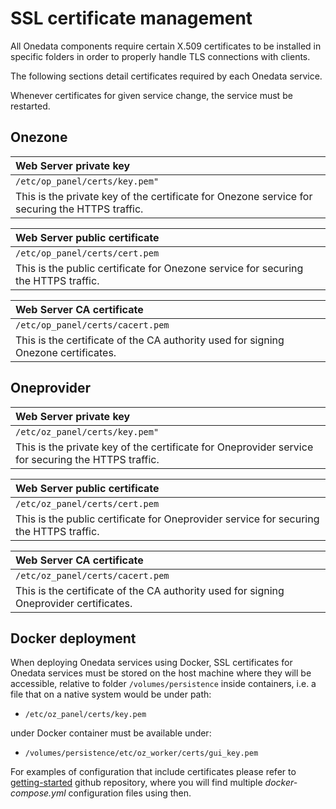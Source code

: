 # SSL certificate management

All Onedata components require certain X.509 certificates to be installed in specific folders in order to properly handle TLS connections with clients.

The following sections detail certificates required by each Onedata service.

Whenever certificates for given service change, the service must be restarted.

## Onezone

| Web Server private key |
|:-----------------|
| `/etc/op_panel/certs/key.pem"` |
| This is the private key of the certificate for Onezone service for securing the HTTPS traffic. |

| Web Server public certificate |
|:-----------------|
| `/etc/op_panel/certs/cert.pem` |
| This is the public certificate for Onezone service for securing the HTTPS traffic. |

| Web Server CA certificate |
|:-----------------|
| `/etc/op_panel/certs/cacert.pem` |
| This is the certificate of the CA authority used for signing Onezone certificates. |

## Oneprovider

| Web Server private key |
|:-----------------|
| `/etc/oz_panel/certs/key.pem"` |
| This is the private key of the certificate for Oneprovider service for securing the HTTPS traffic. |

| Web Server public certificate |
|:-----------------|
| `/etc/oz_panel/certs/cert.pem` |
| This is the public certificate for Oneprovider service for securing the HTTPS traffic. |

| Web Server CA certificate |
|:-----------------|
| `/etc/oz_panel/certs/cacert.pem` |
| This is the certificate of the CA authority used for signing Oneprovider certificates. |

## Docker deployment
When deploying Onedata services using Docker, SSL certificates for Onedata services must be stored on the host machine where they will be accessible, relative to folder `/volumes/persistence` inside containers, i.e. a file that on a native system would be under path:

* `/etc/oz_panel/certs/key.pem`

under Docker container must be available under:

* `/volumes/persistence/etc/oz_worker/certs/gui_key.pem`

For examples of configuration that include certificates please refer to [getting-started](https://github.com/onedata/getting-started) github repository, where you will find multiple *docker-compose.yml* configuration files using then. 